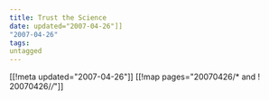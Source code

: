 ```yaml
---
title: Trust the Science
date: updated="2007-04-26"]]
"2007-04-26"
tags:
untagged
---
```

[[!meta updated="2007-04-26"]]
[[!map pages="20070426/* and ! 20070426/*/*"]]
